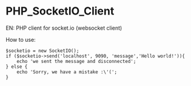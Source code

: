 PHP_SocketIO_Client
===================

EN: PHP client for socket.io (websocket client)

How to use:
```
$socketio = new SocketIO();
if ($socketio->send('localhost', 9090, 'message','Hello world!')){
    echo 'we sent the message and disconnected';
} else {
    echo 'Sorry, we have a mistake :\'(';
}
